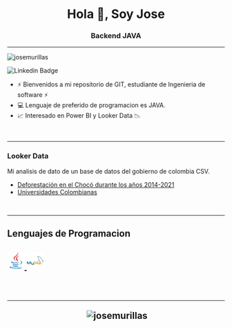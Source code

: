 <h1 align="center">Hola 👋, Soy Jose</h1>
<h3 align="center">Backend JAVA</h3>

---
<p align="left"> <img src="https://komarev.com/ghpvc/?username=josemurillas&label=Profile%20views&color=0e75b6&style=flat" alt="josemurillas" /> </p>

![Linkedin Badge](https://img.shields.io/badge/-JoseAlejandroMurillasZuñiga-blue?style=flat-square&logo=Linkedin&logoColor=white&link=https://www.linkedin.com/in/jose-alejandro-murillas-zu%C3%B1iga-3477331ab/)

- ⚡ Bienvenidos a mi repositorio de GIT, estudiante de Ingenieria de software ⚡
- 💻 Lenguaje de preferido de programacion es JAVA.
- 📈 Interesado en Power BI y Looker Data 📉

<br />

--- 

### Looker Data 
Mi analisis de dato de un base de datos del gobierno de colombia CSV.
- [Deforestación en el Chocó durante los años 2014-2021](https://lookerstudio.google.com/u/0/reporting/5fd9b1bb-db6a-45d6-9310-8a4f57c6da64)
- [Universidades Colombianas](https://lookerstudio.google.com/u/0/reporting/5bdf0a44-d601-4e65-bb4f-5962aee5b06f)

<br />

---
<h2> Lenguajes de Programacion <h2>
<p align="left"> <a href="https://www.java.com" target="_blank" rel="noreferrer"> <img src="https://raw.githubusercontent.com/devicons/devicon/master/icons/java/java-original.svg" alt="java" width="40" height="40"/> </a> <a href="https://www.mysql.com/" target="_blank" rel="noreferrer"> <img src="https://raw.githubusercontent.com/devicons/devicon/master/icons/mysql/mysql-original-wordmark.svg" alt="mysql" width="40" height="40"/> </a> </p>

<br />
  
---
  
<p align="center">&nbsp;<img align="center" src="https://github-readme-stats.vercel.app/api?username=josemurillas&show_icons=true&locale=en" alt="josemurillas" /></p>
